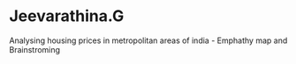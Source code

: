 # Jeevarathina.G
Analysing housing prices in metropolitan areas of india - Emphathy map and Brainstroming
